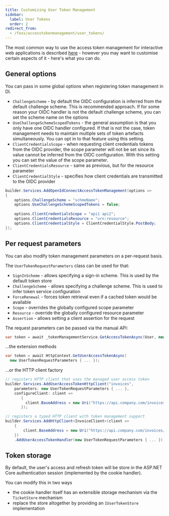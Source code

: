 ```yaml
---
title: Customizing User Token Management
sidebar:
  label: User Tokens
  order: 2
redirect_from:
  - /foss/accesstokenmanagement/user_tokens/
---
```


The most common way to use the access token management for interactive web applications is described [here](/accesstokenmanagement/web_apps) - however you may want to customise certain aspects of it - here's what you can do.

## General options

You can pass in some global options when registering token management in DI.

* `ChallengeScheme` - by default the OIDC configuration is inferred from the default challenge scheme. This is recommended approach. If for some reason your OIDC handler is not the default challenge scheme, you can set the scheme name on the options
* `UseChallengeSchemeScopedTokens` - the general assumption is that you only have one OIDC handler configured. If that is not the case, token management needs to maintain multiple sets of token artefacts simultaneously. You can opt in to that feature using this setting.
* `ClientCredentialsScope` - when requesting client credentials tokens from the OIDC provider, the scope parameter will not be set since its value cannot be inferred from the OIDC configuration. With this setting you can set the value of the scope parameter.
* `ClientCredentialsResource` - same as previous, but for the resource parameter
* `ClientCredentialStyle` - specifies how client credentials are transmitted to the OIDC provider

```cs
builder.Services.AddOpenIdConnectAccessTokenManagement(options =>
{
    options.ChallengeScheme = "schmeName";
    options.UseChallengeSchemeScopedTokens = false;
    
    options.ClientCredentialsScope = "api1 api2";
    options.ClientCredentialsResource = "urn:resource";
    options.ClientCredentialStyle = ClientCredentialStyle.PostBody;  
});
```

## Per request parameters

You can also modify token management parameters on a per-request basis. 

The `UserTokenRequestParameters` class can be used for that:

* `SignInScheme` - allows specifying a sign-in scheme. This is used by the default token store
* `ChallengeScheme` - allows specifying a challenge scheme. This is used to infer token service configuration
* `ForceRenewal` - forces token retrieval even if a cached token would be available
* `Scope` - overrides the globally configured scope parameter
* `Resource` - override the globally configured resource parameter
* `Assertion` - allows setting a client assertion for the request

The request parameters can be passed via the manual API:

```cs
var token = await _tokenManagementService.GetAccessTokenAsync(User, new UserAccessTokenRequestParameters { ... });
```

...the extension methods

```cs
var token = await HttpContext.GetUserAccessTokenAsync(
  new UserTokenRequestParameters { ... });
```

...or the HTTP client factory

```cs
// registers HTTP client that uses the managed user access token
builder.Services.AddUserAccessTokenHttpClient("invoices",
    parameters: new UserTokenRequestParameters { ... },
    configureClient: client => 
       { 
         client.BaseAddress = new Uri("https://api.company.com/invoices/"); 
       });

// registers a typed HTTP client with token management support
builder.Services.AddHttpClient<InvoiceClient>(client =>
    {
        client.BaseAddress = new Uri("https://api.company.com/invoices/");
    })
    .AddUserAccessTokenHandler(new UserTokenRequestParameters { ... });
```

## Token storage

By default, the user's access and refresh token will be store in the ASP.NET Core authentication session (implemented by the cookie handler).

You can modify this in two ways

* the cookie handler itself has an extensible storage mechanism via the `TicketStore` mechanism
* replace the store altogether by providing an `IUserTokenStore` implementation
